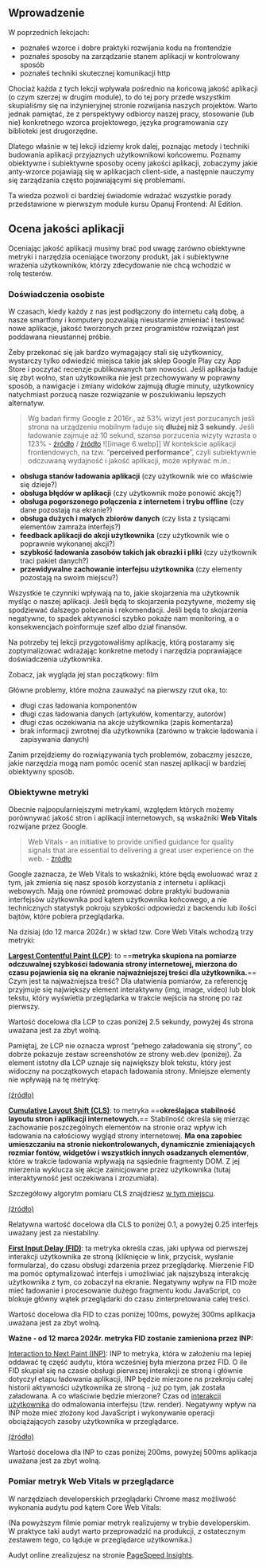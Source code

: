 ## **Wprowadzenie**

W poprzednich lekcjach:

- poznałeś wzorce i dobre praktyki rozwijania kodu na frontendzie
- poznałeś sposoby na zarządzanie stanem aplikacji w kontrolowany sposób
- poznałeś techniki skutecznej komunikacji http
    

Chociaż każda z tych lekcji wpływała pośrednio na końcową jakość aplikacji (o czym szerzej w drugim module), to do tej pory przede wszystkim skupialiśmy się na inżynieryjnej stronie rozwijania naszych projektów. Warto jednak pamiętać, że z perspektywy odbiorcy naszej pracy, stosowanie (lub nie) konkretnego wzorca projektowego, języka programowania czy biblioteki jest drugorzędne.

Dlatego właśnie w tej lekcji idziemy krok dalej, poznając metody i techniki budowania aplikacji przyjaznych użytkownikowi końcowemu. Poznamy obiektywne i subiektywne sposoby oceny jakości aplikacji, zobaczymy jakie anty-wzorce pojawiają się w aplikacjach client-side, a następnie nauczymy się zarządzania często pojawiającymi się problemami.

Ta wiedza pozwoli ci bardziej świadomie wdrażać wszystkie porady przedstawione w pierwszym module kursu Opanuj Frontend: AI Edition.

## Ocena jakości aplikacji

Oceniając jakość aplikacji musimy brać pod uwagę zarówno obiektywne metryki i narzędzia oceniające tworzony produkt, jak i subiektywne wrażenia użytkowników, którzy zdecydowanie nie chcą wchodzić w rolę testerów.
### Doświadczenia osobiste

W czasach, kiedy każdy z nas jest podłączony do internetu całą dobę, a nasze smartfony i komputery pozwalają nieustannie zmieniać i testować nowe aplikacje, jakość tworzonych przez programistów rozwiązań jest poddawana nieustannej próbie.

Żeby przekonać się jak bardzo wymagający stali się użytkownicy, wystarczy tylko odwiedzić miejsca takie jak sklep Google Play czy App Store i poczytać recenzje publikowanych tam nowości. Jeśli aplikacja ładuje się zbyt wolno, stan użytkownika nie jest przechowywany w poprawny sposób, a nawigacje i zmiany widoków zajmują długie minuty, użytkownicy natychmiast porzucą nasze rozwiązanie w poszukiwaniu lepszych alternatyw.

> Wg badań firmy Google z 2016r., aż 53% wizyt jest porzucanych jeśli strona na urządzeniu mobilnym ładuje się **dłużej niż 3 sekundy**. Jeśli ładowanie zajmuje aż 10 sekund, szansa porzucenia wizyty wzrasta o 123% - [źródło](https://www.thinkwithgoogle.com/consumer-insights/consumer-trends/mobile-site-load-time-statistics/) / [źródło](https://www.thinkwithgoogle.com/marketing-strategies/app-and-mobile/mobile-page-speed-new-industry-benchmarks/)
![[image 6.webp]]
W kontekście aplikacji frontendowych, na tzw. “**perceived performance**”, czyli subiektywnie odczuwaną wydajność i jakość aplikacji, może wpływać m.in.:

- **obsługa stanów ładowania aplikacji** (czy użytkownik wie co właściwie się dzieje?)
- **obsługa błędów w aplikacji** (czy użytkownik może ponowić akcję?)
- **obsługa pogorszonego połączenia z internetem i trybu offline** (czy dane pozostają na ekranie?)
- **obsługa dużych i małych zbiorów danych** (czy lista z tysiącami elementów zamraża interfejs?)
- **feedback aplikacji do akcji użytkownika** (czy użytkownik wie o poprawnie wykonanej akcji?)
- **szybkość ładowania zasobów takich jak obrazki i pliki** (czy użytkownik traci pakiet danych?)
- **przewidywalne zachowanie interfejsu użytkownika** (czy elementy pozostają na swoim miejscu?)

Wszystkie te czynniki wpływają na to, jakie skojarzenia ma użytkownik myśląc o naszej aplikacji. Jeśli będą to skojarzenia pozytywne, możemy się spodziewać dalszego polecania i rekomendacji. Jeśli będą to skojarzenia negatywne, to spadek aktywności szybko pokaże nam monitoring, a o konsekwencjach poinformuje szef albo dział finansów.

Na potrzeby tej lekcji przygotowaliśmy aplikację, którą postaramy się zoptymalizować wdrażając konkretne metody i narzędzia poprawiające doświadczenia użytkownika.

Zobacz, jak wygląda jej stan początkowy: film

Główne problemy, które można zauważyć na pierwszy rzut oka, to:

- długi czas ładowania komponentów
- długi czas ładowania danych (artykułów, komentarzy, autorów)
- długi czas oczekiwania na akcje użytkownika (zapis komentarza)
- brak informacji zwrotnej dla użytkownika (zarówno w trakcie ładowania i zapisywania danych)

Zanim przejdziemy do rozwiązywania tych problemów, zobaczmy jeszcze, jakie narzędzia mogą nam pomóc ocenić stan naszej aplikacji w bardziej obiektywny sposób.

### Obiektywne metryki

Obecnie najpopularniejszymi metrykami, względem których możemy porównywać jakość stron i aplikacji internetowych, są wskaźniki **Web Vitals** rozwijane przez Google.

> Web Vitals - an initiative to provide unified guidance for quality signals that are essential to delivering a great user experience on the web. - [źródło](https://web.dev/explore/learn-core-web-vitals)

Google zaznacza, że Web Vitals to wskaźniki, które będą ewoluować wraz z tym, jak zmienia się nasz sposób korzystania z internetu i aplikacji webowych. Mają one również promować dobre praktyki budowania interfejsów użytkownika pod kątem użytkownika końcowego, a nie technicznych statystyk pokroju szybkości odpowiedzi z backendu lub ilości bajtów, które pobiera przeglądarka.

Na dzisiaj (do 12 marca 2024r.) w skład tzw. Core Web Vitals wchodzą trzy metryki:

[**Largest Contentful Paint (LCP)**](https://web.dev/articles/lcp): to ==**metryka skupiona na pomiarze odczuwalnej szybkości ładowania strony internetowej, mierzona do czasu pojawienia się na ekranie najważniejszej treści dla użytkownika.**== Czym jest ta najważniejsza treść? Dla ułatwienia pomiarów, za referencję przyjmuje się największy element interaktywny (img, image, video) lub blok tekstu, który wyświetla przeglądarka w trakcie wejścia na stronę po raz pierwszy.

Wartość docelowa dla LCP to czas poniżej 2.5 sekundy, powyżej 4s strona uważana jest za zbyt wolną.

Pamiętaj, że LCP nie oznacza wprost “pełnego załadowania się strony”, co dobrze pokazuje zestaw screenshotów ze strony web.dev (poniżej). Za element istotny dla LCP uznaje się największy blok tekstu, który jest widoczny na początkowych etapach ładowania strony. Mniejsze elementy nie wpływają na tę metrykę:

[(źródło)](https://web.dev/articles/lcp)

[**Cumulative Layout Shift (CLS)**](https://web.dev/articles/cls): to metryka ==**określająca stabilność layoutu stron i aplikacji internetowych.**== Stabilność określa się mierząc zachowanie poszczególnych elementów na stronie oraz wpływ ich ładowania na całościowy wygląd strony internetowej. **Ma ona zapobiec umieszczaniu na stronie niekontrolowanych, dynamicznie zmieniających rozmiar fontów, widgetów i wszystkich innych osadzanych elementów**, które w trakcie ładowania wpływają na sąsiednie fragmenty DOM. Z jej mierzenia wyklucza się akcje zainicjowane przez użytkownika (tutaj interaktywność jest oczekiwana i zrozumiała).

Szczegółowy algorytm pomiaru CLS znajdziesz [w tym miejscu](https://web.dev/articles/cls).

[(źródło)](https://web.dev/articles/cls)

Relatywna wartość docelowa dla CLS to poniżej 0.1, a powyżej 0.25 interfejs uważany jest za niestabilny.

[**First Input Delay (FID)**](https://web.dev/articles/fid): ta metryka określa czas, jaki upływa od pierwszej interakcji użytkownika ze stroną (kliknięcie w link, przycisk, wysłanie formularza), do czasu obsługi zdarzenia przez przeglądarkę. Mierzenie FID ma pomóc optymalizować interfejs i umożliwiać jak najszybszą interakcję użytkownika z tym, co zobaczył na ekranie. Negatywny wpływ na FID może mieć ładowanie i procesowanie dużego fragmentu kodu JavaScript, co blokuje główny wątek przeglądarki do czasu zinterpretowania całej treści.

Wartość docelowa dla FID to czas poniżej 100ms, powyżej 300ms aplikacja uważana jest za zbyt wolną.

**Ważne - od 12 marca 2024r. metryka FID zostanie zamieniona przez INP:**

[Interaction to Next Paint (INP)](https://web.dev/articles/inp): INP to metryka, która w założeniu ma lepiej oddawać tę część audytu, która wcześniej była mierzona przez FID. O ile FID skupiał się na czasie obsługi pierwszej interakcji ze stroną i głównie dotyczył etapu ładowania aplikacji, INP będzie mierzone na przekroju całej historii aktywności użytkownika ze stroną - już po tym, jak została załadowana. A co właściwie będzie mierzone? Czas od [interakcji użytkownika](https://web.dev/articles/inp#whats_in_an_interaction) do odmalowania interfejsu (tzw. render). Negatywny wpływ na INP może mieć złożony kod JavaScript i wykonywanie operacji obciążających zasoby użytkownika w przeglądarce.

[(źródło)](https://web.dev/articles/inp)

Wartość docelowa dla INP to czas poniżej 200ms, powyżej 500ms aplikacja uważana jest za zbyt wolną.

### **Pomiar metryk Web Vitals w przeglądarce**

W narzędziach developerskich przeglądarki Chrome masz możliwość wykonania audytu pod kątem Core Web Vitals:

(Na powyższym filmie pomiar metryk realizujemy w trybie developerskim. W praktyce taki audyt warto przeprowadzić na produkcji, z ostatecznym zestawem tego, co ląduje w przeglądarce użytkownika.)

Audyt online zrealizujesz na stronie [PageSpeed Insights](https://pagespeed.web.dev/).